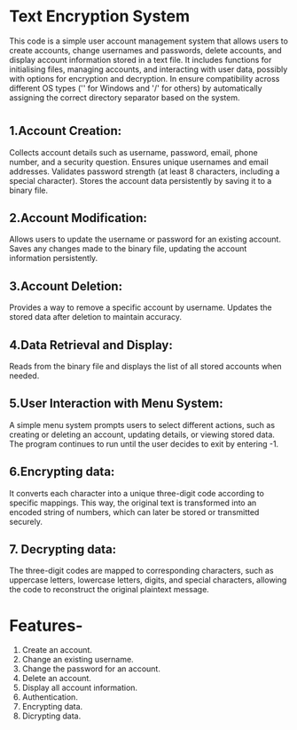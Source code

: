# Text Encryption System
This code is a simple user account management system that allows users to create accounts, change usernames and passwords, delete accounts, and display account information stored in a text file. It includes functions for initialising files, managing accounts, and interacting with user data, possibly with options for encryption and decryption. In ensure compatibility across different OS types ('\' for Windows and '/' for others) by automatically assigning the correct directory separator based on the system.

# 
## 1.Account Creation:
 Collects account details such as username, password, email, phone number, and a security question.
 Ensures unique usernames and email addresses.
 Validates password strength (at least 8 characters, including a special character).
 Stores the account data persistently by saving it to a binary file.

## 2.Account Modification:
 Allows users to update the username or password for an existing account.
 Saves any changes made to the binary file, updating the account information persistently.

## 3.Account Deletion:
 Provides a way to remove a specific account by username.
 Updates the stored data after deletion to maintain accuracy.

## 4.Data Retrieval and Display:
 Reads from the binary file and displays the list of all stored accounts when needed.
 
## 5.User Interaction with Menu System:
 A simple menu system prompts users to select different actions, such as creating or deleting an account, updating details, or viewing stored data.
 The program continues to run until the user decides to exit by entering -1.
 
## 6.Encrypting data:
It converts each character into a unique three-digit code according to specific mappings. This way, the original text is transformed into an encoded string of numbers, which can later be stored or transmitted securely.

## 7. Decrypting data:
The three-digit codes are mapped to corresponding characters, such as uppercase letters, lowercase letters, digits, and special characters, allowing the code to reconstruct the original plaintext message.

# Features-
 1. Create an account.
 2. Change an existing username.
 3. Change the password for an account.
 4. Delete an account.
 5. Display all account information.
 6. Authentication.
 7. Encrypting data.
 8. Dicrypting data. 
